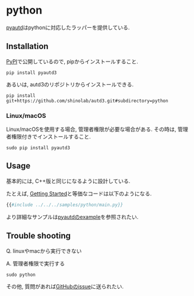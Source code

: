 # python

[pyautd](https://github.com/shinolab/autd3/tree/master/python)はpythonに対応したラッパーを提供している.

## Installation

[PyPI](https://pypi.org/project/pyautd3/)で公開しているので, pipからインストールすること.

```
pip install pyautd3
```

あるいは, autd3のリポジトリからインストールできる.

```
pip install git+https://github.com/shinolab/autd3.git#subdirectory=python
```

### Linux/macOS

Linux/macOSを使用する場合, 管理者権限が必要な場合がある. その時は, 管理者権限付きでインストールすること.

```
sudo pip install pyautd3
```

## Usage

基本的には, C++版と同じになるように設計している.

たとえば, [Getting Started](../Users_Manual/getting_started.md)と等価なコードは以下のようになる.

```python
{{#include ../../../samples/python/main.py}}
```

より詳細なサンプルは[pyautdのexample](https://github.com/shinolab/autd3/tree/master/python/example)を参照されたい.

## Trouble shooting

Q. linuxやmacから実行できない

A. 管理者権限で実行する

```
sudo python
```

その他, 質問があれば[GitHubのissue](https://github.com/shinolab/autd3/issues)に送られたい.
